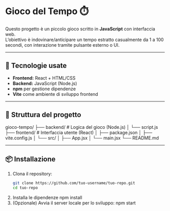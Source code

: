 # Gioco del Tempo ⏱️

Questo progetto è un piccolo gioco scritto in **JavaScript** con interfaccia web.  
L’obiettivo è indovinare/anticipare un tempo estratto casualmente da 1 a 100 secondi, con interazione tramite pulsante esterno o UI.

---

## 🚀 Tecnologie usate
- **Frontend:** React + HTML/CSS
- **Backend:** JavaScript (Node.js)
- **npm** per gestione dipendenze
- **Vite** come ambiente di sviluppo frontend

---

## 📁 Struttura del progetto
gioco-tempo/
├── backend/ # Logica del gioco (Node.js)
│ └── script.js
├── frontend/ # Interfaccia utente (React)
│ ├── package.json
│ ├── vite.config.js
│ └── src/
│ ├── App.jsx
│ └── main.jsx
└── README.md

---

## 📦 Installazione

1. Clona il repository:
   ```bash
   git clone https://github.com/tuo-username/tuo-repo.git
   cd tuo-repo
2. Installa le dipendenze
    npm install
3. (Opzionale) Avvia il server locale per lo sviluppo:
    npm start
